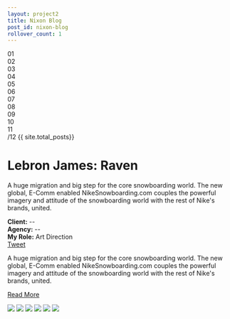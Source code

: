 ```yaml
---
layout: project2
title: Nixon Blog
post_id: nixon-blog
rollover_count: 1
---
```


<div class="project-page">

<div class="project-details clearfix">


  <div class="project-index-wrapper">
    <div class="project-index">
      <div class="pi01">01</div>
      <div class="pi02">02</div>
      <div class="pi03">03</div>
      <div class="pi04">04</div>
      <div class="pi05">05</div>
      <div class="pi06">06</div>
      <div class="pi07">07</div>
      <div class="pi08">08</div>
      <div class="pi09">09</div>
      <div class="pi10">10</div>
      <div class="index">11</div>
    </div>
    <div class="project-total-count">
      /12 {{ site.total_posts}}
    </div>
  </div>

  <h1>Lebron James: Raven</h1>
  <p>A huge migration and big step for the core snowboarding world. The new global, E-Comm enabled NikeSnowboarding.com couples the powerful imagery and attitude of the snowboarding world with the rest of Nike's brands, united.</p>
  <div class="project-meta">
    <b>Client:</b> --<br/>
    <b>Agency:</b> --<br/>
    <b>My Role:</b> Art Direction<br/>
  </div>
  <div class="social-btns">
    <a href="https://twitter.com/share" class="twitter-share-button" data-via="Augusto_Paiva">Tweet</a>
<script>!function(d,s,id){var js,fjs=d.getElementsByTagName(s)[0];if(!d.getElementById(id)){js=d.createElement(s);js.id=id;js.src="//platform.twitter.com/widgets.js";fjs.parentNode.insertBefore(js,fjs);}}(document,"script","twitter-wjs");</script>
    <br/>
    <div class="fb-like" data-send="false" data-layout="button_count" data-width="450" data-show-faces="true"></div>
  </div>

  <p class="more">A huge migration and big step for the core snowboarding world. The new global, E-Comm enabled NikeSnowboarding.com couples the powerful imagery and attitude of the snowboarding world with the rest of Nike's brands, united.</p>

  <a class="read-more" href="#">Read More</a>
</div>

<img class="project-img" src="http://3.bp.blogspot.com/_NQzhCQOB-xk/SvTXqhOq8sI/AAAAAAAAAtI/ZAJbEPK9fVU/s1600/HeidiKlum@RankinsHeidilicious%5E49327---justfreepics-dot-org.jpg" />
<img class="project-img" src="http://fashnberry.com/wp-content/uploads/2012/12/joan-vogue-japan-5.jpg" />
<img class="project-img" src="http://i.pinger.pl/pgr438/5eb933820028c73e4aed8bb4/heidi-klum-nude-chocolate-heidilicious-rankin-04.jpg" />
<img class="project-img" src="http://karlismyunkle.files.wordpress.com/2011/08/tom-hardy-karlismyunkle.jpeg" />
<img class="project-img" src="http://multiplefashiondisorder.files.wordpress.com/2010/11/rosie-huntington-whiteley-by-rankin-ten-times-rosie-13.jpg" />
<img class="project-img" src="http://rankin.co.uk/media/5289-291-009_f5_CROP1.jpg" />

</div>